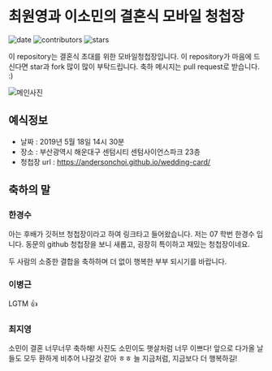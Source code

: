 # 최원영과 이소민의 결혼식 모바일 청첩장
![date](https://img.shields.io/date/1558189800.svg?style=for-the-badge) ![contributors](https://img.shields.io/github/contributors/AndersonChoi/wedding-card.svg?style=for-the-badge)  ![stars](https://img.shields.io/github/stars/AndersonChoi/wedding-card.svg?style=for-the-badge)

이 repository는 결혼식 초대를 위한 모바일청첩장입니다. 이 repository가 마음에 드신다면 star과 fork 많이 많이 부탁드립니다. 축하 메시지는 pull request로 받습니다. :)

![메인사진](https://github.com/AndersonChoi/wedding-card/raw/master/docs/images/pic2.jpeg)

## 예식정보

* 날짜 : 2019년 5월 18일 14시 30분
* 장소 : 부산광역시 해운대구 센텀시티 센텀사이언스파크 23층
* 청첩장 url : https://andersonchoi.github.io/wedding-card/

## 축하의 말

### 한경수

아는 후배가 깃허브 청첩장이라고 하여 링크타고 들어왔습니다. 저는 07 학번 한경수 입니다. 동문의 github 청첩장을 보니 새롭고, 굉장히 특이하고 재밌는 청첩장이네요.

두 사람의 소중한 결합을 축하하며 더 없이 행복한 부부 되시기를 바랍니다. 

### 이병근

LGTM 👍

### 최지영

소민이 결혼 너무너무 축하해! 사진도 소민이도 햇살처럼 너무 이쁘다! 앞으로 다가올 날들도 모두 환하게 비추어 나갈것 같아 ㅎㅎ 늘 지금처럼, 지금보다 더 행복하길!  
